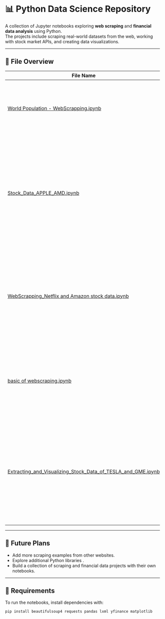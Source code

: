 # 📊 Python Data Science Repository

A collection of Jupyter notebooks exploring **web scraping** and **financial data analysis** using Python.  
The projects include scraping real-world datasets from the web, working with stock market APIs, and creating data visualizations.  

---

## 📂 File Overview

| File Name | Description | Date |
|-----------|-------------|------|
| [World Population - WebScrapping.ipynb](https://github.com/iFlish/Data-Science-Projects/blob/main/World%20Population%20-%20WebScrapping.ipynb) | Notebook demonstrating web scraping with BeautifulSoup on Wikipedia's World Population data | 2025-09-25 |
| [Stock_Data_APPLE_AMD.ipynb](https://github.com/iFlish/Data-Science-Projects/blob/main/Stock_Data_APPLE_AMD.ipynb) | Notebook using **Yahoo Finance API (`yfinance`)** to analyze stock data for Apple (AAPL) and AMD. Covers extracting historical data, dividends, plotting price trends, and retrieving company fundamentals from JSON and API calls. | 2025-09-28 |
| [WebScrapping_Netflix and Amazon stock data.ipynb](https://github.com/iFlish/Data-Science-Projects/blob/main/WebScrapping_Netflix%20and%20Amzon%20stock%20data.ipynb) | Demonstrates web scraping stock revenue data of **Netflix (NFLX)** and **Amazon (AMZN)** from HTML tables using `BeautifulSoup`, cleaning the dataset, and storing into Pandas DataFrames. | 2025-09-29 |
| [basic of webscraping.ipynb](https://github.com/iFlish/Data-Science-Projects/blob/main/basic%20of%20webscraping.ipynb) | Introductory notebook on web scraping fundamentals with `requests` and `BeautifulSoup`, including parsing HTML elements and extracting tabular data. | 2025-09-29 |
| [Extracting_and_Visualizing_Stock_Data_of_TESLA_and_GME.ipynb](https://github.com/iFlish/Data-Science-Projects/blob/main/Extracting_and_Visualizing_Stock_Data_of_TESLA_and_GME.ipynb) | Combines **API data (`yfinance`)** with **web scraping** for Tesla (TSLA) and GameStop (GME). Includes extracting stock prices, revenue data, and creating visualizations with Matplotlib. | 2025-09-30 |

---

## 📌 Future Plans
- Add more scraping examples from other websites.
- Explore additional Python libraries .
- Build a collection of scraping and financial data projects with their own notebooks.

---

## 🔧 Requirements
To run the notebooks, install dependencies with:

```bash
pip install beautifulsoup4 requests pandas lxml yfinance matplotlib
